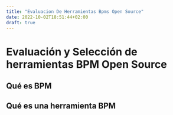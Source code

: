```yaml
---
title: "Evaluacion De Herramientas Bpms Open Source"
date: 2022-10-02T18:51:44+02:00
draft: true
---
```


# Evaluación y Selección de herramientas BPM Open Source

## Qué es BPM

## Qué es una herramienta BPM
